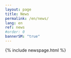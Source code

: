 ```yaml
---
layout: page
title: News
permalink: /en/news/
lang: en
ref: news
#order: 0
bannerSM: "true"
---
```


{% include newspage.html %}


